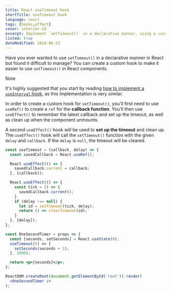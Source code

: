 ```yaml
---
title: React useTimeout hook
shortTitle: useTimeout hook
language: react
tags: [hooks,effect]
cover: interior-10
excerpt: Implement `setTimeout()` in a declarative manner, using a custom hook.
listed: true
dateModified: 2024-06-23
---
```


Have you ever wanted to use `setTimeout()` in a declarative manner in React but found it difficult to manage? You can create a custom hook to make it easier to use `setTimeout()` in React components.

> [!NOTE]
>
> It's highly suggested that you start by reading [how to implement a `useInterval` hook](/snippets/react/s/use-interval), as this implementation is very similar.

In order to create a custom hook for `setTimeout()`, you'll first need to use `useRef()` to create a `ref` for the **callback function**. You'll then use `useEffect()` to remember the latest callback and set up the timeout, as well as clean up when the component unmounts.

A second `useEffect()` hook will be used to **set up the timeout** and clean up. The `useEffect()` hook will call the `setTimeout()` function with the given `delay` and `callback`. If the `delay` is `null`, the timeout will be cleared.

```jsx
const useTimeout = (callback, delay) => {
  const savedCallback = React.useRef();

  React.useEffect(() => {
    savedCallback.current = callback;
  }, [callback]);

  React.useEffect(() => {
    const tick = () => {
      savedCallback.current();
    }
    if (delay !== null) {
      let id = setTimeout(tick, delay);
      return () => clearTimeout(id);
    }
  }, [delay]);
};

const OneSecondTimer = props => {
  const [seconds, setSeconds] = React.useState(0);
  useTimeout(() => {
    setSeconds(seconds + 1);
  }, 1000);

  return <p>{seconds}</p>;
};

ReactDOM.createRoot(document.getElementById('root')).render(
  <OneSecondTimer />
);
```
